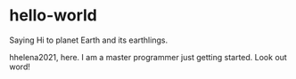 # hello-world
Saying Hi to planet Earth and its earthlings.

hhelena2021, here.  I am a master programmer just getting started.  Look out word!
